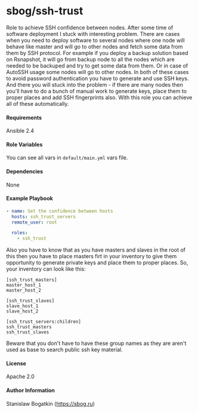 sbog/ssh-trust
==============

Role to achieve SSH confidence between nodes. After some time of software
deployment I stuck with interesting problem. There are cases when you need to
deploy software to several nodes where one node will behave like master and
will go to other nodes and fetch some data from them by SSH protocol. For
example if you deploy a backup solution based on Rsnapshot, it will go from
backup node to all the nodes which are needed to be backuped and try to get
some data from them. Or in case of AutoSSH usage some nodes will go to other
nodes. In both of these cases to avoid password authentication you have to
generate and use SSH keys. And there you will stuck into the problem - if there
are many nodes then you'll have to do a bunch of manual work to generate keys,
place them to proper places and add SSH fingerprints also. With this role you
can achieve all of these automatically.

#### Requirements

Ansible 2.4

#### Role Variables

You can see all vars in `default/main.yml` vars file.

#### Dependencies

None

#### Example Playbook

```yaml
- name: Set the confidence between hosts
  hosts: ssh_trust_servers
  remote_user: root

  roles:
    - ssh_trust
```

Also you have to know that as you have masters and slaves in the root of this
then you have to place masters firt in your inventory to give them opportunity
to generate private keys and place them to proper places. So, your inventory
can look like this:

```
[ssh_trust_masters]
master_host_1
master_host_2

[ssh_trust_slaves]
slave_host_1
slave_host_2

[ssh_trust_servers:children]
ssh_trust_masters
ssh_trust_slaves
```

Beware that you don't have to have these group names as they are aren't used as
base to search public ssh key material.

#### License

Apache 2.0

#### Author Information

Stanislaw Bogatkin (https://sbog.ru)
